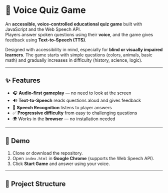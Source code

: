# 🎤 Voice Quiz Game

An **accessible, voice-controlled educational quiz game** built with JavaScript and the Web Speech API.  
Players answer spoken questions using their **voice**, and the game gives feedback using **Text-to-Speech (TTS)**.  

Designed with accessibility in mind, especially for **blind or visually impaired learners**. The game starts with simple questions (colors, animals, basic math) and gradually increases in difficulty (history, science, logic).  

---

## ✨ Features
- 🎧 **Audio-first gameplay** — no need to look at the screen  
- 🔊 **Text-to-Speech** reads questions aloud and gives feedback  
- 🎤 **Speech Recognition** listens to player answers  
- ✅ **Progressive difficulty** from easy to challenging questions  
- 🌍 Works in the **browser** — no installation needed  

---

## 🚀 Demo
1. Clone or download the repository.  
2. Open `index.html` in **Google Chrome** (supports the Web Speech API).  
3. Click **Start Game** and answer using your voice.  

---

## 📂 Project Structure
